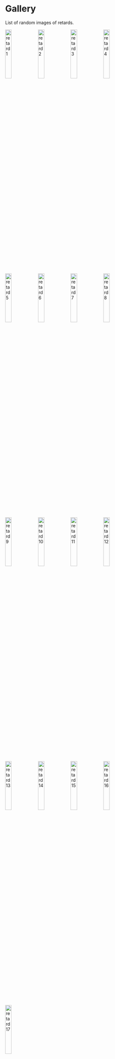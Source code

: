 # Gallery
List of random images of retards.
<p align="left">
<img src="https://raw.githubusercontent.com/Cypphi/verified-retards/main/gallery/images/retard_1.jpg" alt="retard 1" width="20%"/>
<img src="https://raw.githubusercontent.com/Cypphi/verified-retards/main/gallery/images/retard_2.jpg" alt="retard 2" width="20%"/>
<img src="https://raw.githubusercontent.com/Cypphi/verified-retards/main/gallery/images/retard_3.png" alt="retard 3" width="20%"/>
<img src="https://raw.githubusercontent.com/Cypphi/verified-retards/main/gallery/images/retard_4.jpg" alt="retard 4" width="20%"/>
<img src="https://raw.githubusercontent.com/Cypphi/verified-retards/main/gallery/images/retard_5.png" alt="retard 5" width="20%"/>
<img src="https://raw.githubusercontent.com/Cypphi/verified-retards/main/gallery/images/retard_6.png" alt="retard 6" width="20%"/>
<img src="https://raw.githubusercontent.com/Cypphi/verified-retards/main/gallery/images/retard_7.png" alt="retard 7" width="20%"/>
<img src="https://raw.githubusercontent.com/Cypphi/verified-retards/main/gallery/images/retard_8.jpg" alt="retard 8" width="20%"/>
<img src="https://raw.githubusercontent.com/Cypphi/verified-retards/main/gallery/images/retard_9.png" alt="retard 9" width="20%"/>
<img src="https://raw.githubusercontent.com/Cypphi/verified-retards/main/gallery/images/retard_10.png" alt="retard 10" width="20%"/>
<img src="https://raw.githubusercontent.com/Cypphi/verified-retards/main/gallery/images/retard_11.jpg" alt="retard 11" width="20%"/>
<img src="https://raw.githubusercontent.com/Cypphi/verified-retards/main/gallery/images/retard_12.jpg" alt="retard 12" width="20%"/>
<img src="https://raw.githubusercontent.com/Cypphi/verified-retards/main/gallery/images/retard_13.jpg" alt="retard 13" width="20%"/>
<img src="https://raw.githubusercontent.com/Cypphi/verified-retards/main/gallery/images/retard_14.png" alt="retard 14" width="20%"/>
<img src="https://raw.githubusercontent.com/Cypphi/verified-retards/main/gallery/images/retard_15.png" alt="retard 15" width="20%"/>
<img src="https://raw.githubusercontent.com/Cypphi/verified-retards/main/gallery/images/retard_16.png" alt="retard 16" width="20%"/>
<img src="https://raw.githubusercontent.com/Cypphi/verified-retards/main/gallery/images/retard_17.png" alt="retard 17" width="20%"/>
</p>
